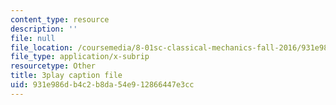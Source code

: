 ```yaml
---
content_type: resource
description: ''
file: null
file_location: /coursemedia/8-01sc-classical-mechanics-fall-2016/931e986db4c2b8da54e912866447e3cc_CFh3gu-z_rc.srt
file_type: application/x-subrip
resourcetype: Other
title: 3play caption file
uid: 931e986d-b4c2-b8da-54e9-12866447e3cc
---
```

